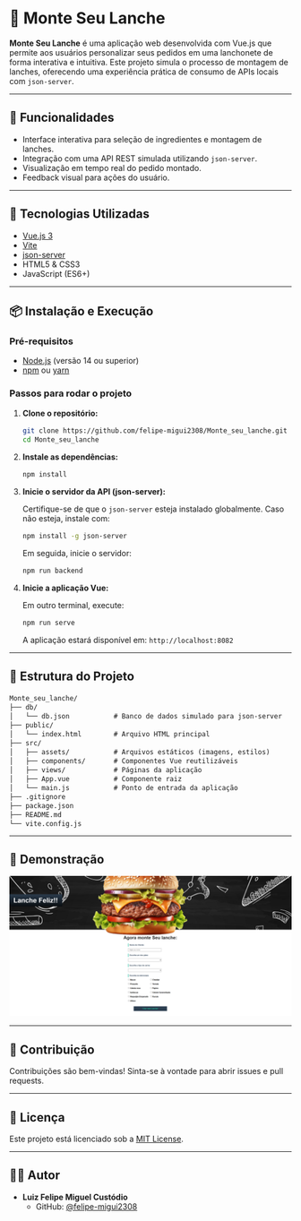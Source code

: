 
# 🍔 Monte Seu Lanche

**Monte Seu Lanche** é uma aplicação web desenvolvida com Vue.js que permite aos usuários personalizar seus pedidos em uma lanchonete de forma interativa e intuitiva. Este projeto simula o processo de montagem de lanches, oferecendo uma experiência prática de consumo de APIs locais com `json-server`.

---

## 🚀 Funcionalidades

- Interface interativa para seleção de ingredientes e montagem de lanches.
- Integração com uma API REST simulada utilizando `json-server`.
- Visualização em tempo real do pedido montado.
- Feedback visual para ações do usuário.

---

## 🧰 Tecnologias Utilizadas

- [Vue.js 3](https://vuejs.org/)
- [Vite](https://vitejs.dev/)
- [json-server](https://github.com/typicode/json-server)
- HTML5 & CSS3
- JavaScript (ES6+)

---

## 📦 Instalação e Execução

### Pré-requisitos

- [Node.js](https://nodejs.org/) (versão 14 ou superior)
- [npm](https://www.npmjs.com/) ou [yarn](https://yarnpkg.com/)

### Passos para rodar o projeto

1. **Clone o repositório:**

   ```bash
   git clone https://github.com/felipe-migui2308/Monte_seu_lanche.git
   cd Monte_seu_lanche
   ```

2. **Instale as dependências:**

   ```bash
   npm install
   ```

3. **Inicie o servidor da API (json-server):**

   Certifique-se de que o `json-server` esteja instalado globalmente. Caso não esteja, instale com:

   ```bash
   npm install -g json-server
   ```

   Em seguida, inicie o servidor:

   ```bash
   npm run backend
   ```

4. **Inicie a aplicação Vue:**

   Em outro terminal, execute:

   ```bash
   npm run serve
   ```

   A aplicação estará disponível em: `http://localhost:8082`

---

## 📁 Estrutura do Projeto

```
Monte_seu_lanche/
├── db/
│   └── db.json           # Banco de dados simulado para json-server
├── public/
│   └── index.html        # Arquivo HTML principal
├── src/
│   ├── assets/           # Arquivos estáticos (imagens, estilos)
│   ├── components/       # Componentes Vue reutilizáveis
│   ├── views/            # Páginas da aplicação
│   ├── App.vue           # Componente raiz
│   └── main.js           # Ponto de entrada da aplicação
├── .gitignore
├── package.json
├── README.md
└── vite.config.js
```

---

## 📸 Demonstração

![alt text](<Captura de tela 2025-05-05 220414.png>)

---

## 🤝 Contribuição

Contribuições são bem-vindas! Sinta-se à vontade para abrir issues e pull requests.

---

## 📄 Licença

Este projeto está licenciado sob a [MIT License](LICENSE).

---

## 👨‍💻 Autor

- **Luiz Felipe Miguel Custódio**
  - GitHub: [@felipe-migui2308](https://github.com/felipe-migui2308)
